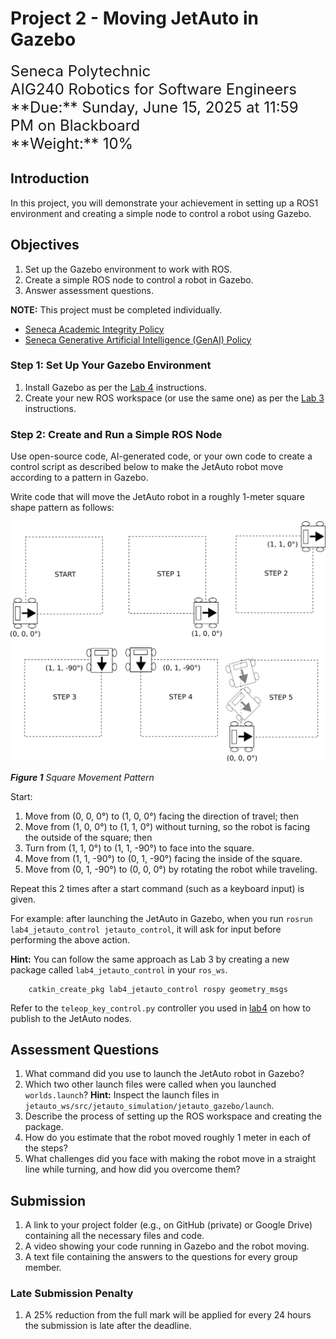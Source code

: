# Project 2 - Moving JetAuto in Gazebo

<font size="5">
Seneca Polytechnic</br>
AIG240 Robotics for Software Engineers
</font>

<font size="5">
**Due:** Sunday, June 15, 2025 at 11:59 PM on Blackboard</br>
**Weight:** 10%
</font>

## Introduction

In this project, you will demonstrate your achievement in setting up a ROS1 environment and creating a simple node to control a robot using Gazebo.

## Objectives

1. Set up the Gazebo environment to work with ROS.
2. Create a simple ROS node to control a robot in Gazebo.
3. Answer assessment questions.

**NOTE:** This project must be completed individually.

- [Seneca Academic Integrity Policy](https://www.senecapolytechnic.ca/about/policies/academic-integrity-policy.html)
- [Seneca Generative Artificial Intelligence (GenAI) Policy](https://www.senecapolytechnic.ca/about/policies/generative-ai-policy.html)

### Step 1: Set Up Your Gazebo Environment

1. Install Gazebo as per the [Lab 4](lab4.md) instructions.
2. Create your new ROS workspace (or use the same one) as per the [Lab 3](lab3.md) instructions.

### Step 2: Create and Run a Simple ROS Node

Use open-source code, AI-generated code, or your own code to create a control script as described below to make the JetAuto robot move according to a pattern in Gazebo.

Write code that will move the JetAuto robot in a roughly 1-meter square shape pattern as follows:

![Figure 1 Square Movement Pattern](lab4-task.png)

***Figure 1** Square Movement Pattern*

Start:

1. Move from (0, 0, 0°) to (1, 0, 0°) facing the direction of travel; then
2. Move from (1, 0, 0°) to (1, 1, 0°) without turning, so the robot is facing the outside of the square; then
3. Turn from (1, 1, 0°) to (1, 1, -90°) to face into the square.
4. Move from (1, 1, -90°) to (0, 1, -90°) facing the inside of the square.
5. Move from (0, 1, -90°) to (0, 0, 0°) by rotating the robot while traveling.

Repeat this 2 times after a start command (such as a keyboard input) is given.

For example: after launching the JetAuto in Gazebo, when you run `rosrun lab4_jetauto_control jetauto_control`, it will ask for input before performing the above action.

**Hint:** You can follow the same approach as Lab 3 by creating a new package called `lab4_jetauto_control` in your `ros_ws`.

        catkin_create_pkg lab4_jetauto_control rospy geometry_msgs

Refer to the `teleop_key_control.py` controller you used in [lab4](lab4.md) on how to publish to the JetAuto nodes.

## Assessment Questions

1. What command did you use to launch the JetAuto robot in Gazebo?
2. Which two other launch files were called when you launched `worlds.launch`? **Hint:** Inspect the launch files in `jetauto_ws/src/jetauto_simulation/jetauto_gazebo/launch`.
3. Describe the process of setting up the ROS workspace and creating the package.
4. How do you estimate that the robot moved roughly 1 meter in each of the steps?
5. What challenges did you face with making the robot move in a straight line while turning, and how did you overcome them?

## Submission

1. A link to your project folder (e.g., on GitHub (private) or Google Drive) containing all the necessary files and code.
2. A video showing your code running in Gazebo and the robot moving.
3. A text file containing the answers to the questions for every group member.

### Late Submission Penalty

1. A 25% reduction from the full mark will be applied for every 24 hours the submission is late after the deadline.